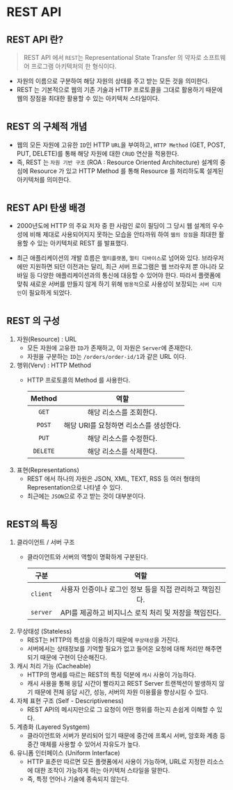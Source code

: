 # REST API

## REST API 란?

> REST API 에서 `REST`는 Representational State Transfer 의 약자로 소프트웨어 프로그램 아키텍처의 한 형식이다.
- 자원의 이름으로 구분하여 해당 자원의 상태를 주고 받는 모든 것을 의미한다.
- REST 는 기본적으로 웹의 기존 기술과 HTTP 프로토콜을 그대로 활용하기 때문에 웹의 장점을 최대한 활용할 수 있는 아키텍처 스타일이다.
#
## REST 의 구체적 개념
- 웹의 모든 자원에 고유한 `ID`인 HTTP `URL`을 부여하고, `HTTP Method` (GET, POST, PUT, DELETE)를 통해 해당 자원에 대한 `CRUD` 연산을 적용한다.
- 즉, REST 는 `자원 기반 구조` (ROA : Resource Oriented Architecture) 설계의 중심에 Resource 가 있고 HTTP Method 를 통해 Resource 를 처리하도록 설계된 아키텍처를 의미한다.
#
## REST API 탄생 배경
- 2000년도에 HTTP 의 주요 저자 중 한 사람인 로이 필딩이 그 당시 웹 설계의 우수성에 비해 제대로 사용되어지지 못하는 모습을 안타까워 하여 `웹의 장점`을 최대한 활용할 수 있는 아키텍처로 REST 를 발표했다.

- 최근 애플리케이션의 개발 흐름은 `멀티플랫폼`, `멀티 디바이스`로 넘어와 있다. 브라우저에만 지원하면 되던 이전과는 달리, 최근 서버 프로그램은 웹 브라우저 뿐 아니라 모바일 등 다양한 애플리케이션과의 통신에 대응할 수 있어야 한다. 따라서 플랫폼에 맞춰 새로운 서버를 만들지 않게 하기 위해 `범용적`으로 사용성이 보장되는 `서버 디자인`이 필요하게 되었다.
#
## REST 의 구성
1. 자원(Resource) : URL
    - 모든 자원에 고유한 `ID`가 존재하고, 이 자원은 `Server`에 존재한다.
    - 자원을 구분하는 `ID`는 `/orders/order-id/1`과 같은 URL 이다.
1. 행위(Verv) : HTTP Method
    - HTTP 프로토콜의 Method 를 사용한다.

        Method|역할
      :---:|:---:|
        `GET`| 해당 리소스를 조회한다.
        `POST`|해당 URI를 요청하면 리소스를 생성한다.
        `PUT`|해당 리소스를 수정한다.
        `DELETE`|해당 리소스를 삭제한다.
1. 표현(Representations)
    - REST 에서 하나의 자원은 JSON, XML, TEXT, RSS 등 여러 형태의 Representation으로 나타낼 수 있다.
    - 최근에는 `JSON`으로 주고 받는 것이 대부분이다.
#
## REST의 특징
1. 클라이언트 / 서버 구조
    - 클라이언트와 서버의 역할이 명확하게 구분된다.

        구분|역할
      :---:|:---:|
        `client`| 사용자 인증이나 로그인 정보 등을 직접 관리하고 책임진다.
        `server`|API를 제공하고 비지니스 로직 처리 및 저장을 책임진다.
1. 무상태성 (Stateless)
    - REST는 HTTP의 특성을 이용하기 때문에 `무상태성`을 가진다.
    - 서버에서는 상태정보를 기억할 필요가 없고 들어온 요청에 대해 처리만 해주면 되기 때문에 구현이 단순해진다.
1. 캐시 처리 가능 (Cacheable)
    - HTTP의 명세를 따르는 REST의 특징 덕분에 `캐시` 사용이 가능하다.
    - 캐시 사용을 통해 응답 시간이 빨라지고 REST Server 트랜젝션이 발생하지 않기 때문에 전체 응답 시간, 성능, 서버의 자원 이용률을 향상시킬 수 있다.
1. 자체 표현 구조 (Self - Descriptiveness)
    - REST API의 메시지만으로 그 요청이 어떤 행위를 하는지 손쉽게 이해할 수 있다.
1. 계층화 (Layered Systgem)
    - 클라이언트와 서버가 분리되어 있기 때문에 중간에 프록시 서버, 암호화 계층 등 중간 매체를 사용할 수 있어서 자유도가 높다.
1. 유니폼 인터페이스 (Uniform Interface)
    - HTTP 표준만 따르면 모든 플랫폼에서 사용이 가능하며, URL로 지정한 리소스에 대한 조작이 가능하게 하는 아키텍처 스타일을 말한다.
    - 즉, 특정 언어나 기술에 종속되지 않는다.
#
